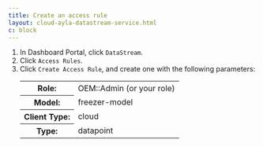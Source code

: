 ```yaml
---
title: Create an access rule
layout: cloud-ayla-datastream-service.html
c: block
---
```


<ol>
  <li>In Dashboard Portal, click <code>DataStream</code>.</li>
  <li>Click <code>Access Rules</code>.</li>
  <li>Click <code>Create Access Rule</code>, and create one with the following parameters:
    <table class="key-value-table">
      <tr>
        <th>Role:</th>
        <td>OEM::Admin (or your role)</td>
      </tr>
      <tr>
        <th>Model:</th>
        <td>freezer-model</td>
      </tr>
      <tr>
        <th>Client Type:</th>
        <td>cloud</td>
      </tr>
      <tr>
        <th>Type:</th>
        <td>datapoint</td>
      </tr>
    </table>
  </li>
</ol>